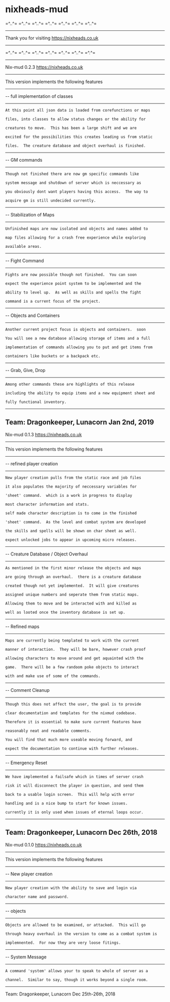 # nixheads-mud

=^..^=   =^..^=   =^..^=    =^..^=    =^..^=    =^..^=    =^..^=

-----------------------------------------------------------

Thank you for visiting https://nixheads.co.uk

--------------------------------------------------------------------

=^..^=   =^..^=   =^..^=    =^..^=    =^..^=    =^..^=    =^.^=

--------------------------------------------------------------------

Nix-mud 0.2.3                           https://nixheads.co.uk

--------------------------------------------------------------------

This version implements the following features

--------------------------------------------------------------------

-- full implementation of classes

--------------------------------------------------------------------

    At this point all json data is loaded from corefunctions or maps

    files, into classes to allow status changes or the ability for

    creatures to move.  This has been a large shift and we are

    excited for the possibilities this creates leading us from static

    files.  The creature database and object overhaul is finished.

---------------------------------------------------------------------

-- GM commands

---------------------------------------------------------------------

    Though not finished there are now gm specific commands like

    system message and shutdown of server which is neccessary as

    you obviously dont want players having this access.  The way to

    acquire gm is still undecided currently.

---------------------------------------------------------------------

-- Stabilization of Maps

---------------------------------------------------------------------

    Unfinished maps are now isolated and objects and names added to

    map files allowing for a crash free experience while exploring

    available areas.

---------------------------------------------------------------------

-- Fight Command

---------------------------------------------------------------------

    Fights are now possible though not finished.  You can soon

    expect the experience point system to be implemented and the

    ability to level up.  As well as skills and spells the fight

    command is a current focus of the project.

----------------------------------------------------------------------

-- Objects and Containers

----------------------------------------------------------------------

    Another current project focus is objects and containers.  soon

    You will see a new database allowing storage of items and a full

    implementation of commands allowing you to put and get items from

    containers like buckets or a backpack etc.

----------------------------------------------------------------------

-- Grab, Give, Drop

----------------------------------------------------------------------

    Among other commands these are highlights of this release

    including the ability to equip items and a new equipment sheet and

    fully functional inventory.

----------------------------------------------------------------------

Team: Dragonkeeper, Lunacorn  Jan 2nd, 2019
--------------------------------------------------------------------

Nix-mud 0.1.3                           https://nixheads.co.uk

--------------------------------------------------------------------

This version implements the following features

--------------------------------------------------------------------

-- refined player creation

--------------------------------------------------------------------

    New player creation pulls from the static race and job files

    it also populates the majority of neccessary variables for

    'sheet' command.  which is a work in progress to display

    most character information and stats.

    self made character description is to come in the finished

    'sheet' command.  As the level and combat system are developed

    the skills and spells will be shown on char sheet as well.

    expect unlocked jobs to appear in upcoming micro releases.

--------------------------------------------------------------------

-- Creature Database / Object Overhaul

--------------------------------------------------------------------

    As mentioned in the first minor release the objects and maps

    are going through an overhaul.  there is a creature database

    created though not yet implemented.  It will give creatures

    assigned unique numbers and seperate them from static maps.

    Allowing them to move and be interacted with and killed as

    well as looted once the inventory database is set up.

--------------------------------------------------------------------

-- Refined maps

--------------------------------------------------------------------

    Maps are currently being templated to work with the current

    manner of interaction.  They will be bare, however crash proof

    allowing characters to move around and get aquainted with the

    game.  There will be a few randoom poke objects to interact

    with and make use of some of the commands.

--------------------------------------------------------------------

-- Comment Cleanup

--------------------------------------------------------------------

    Though this does not affect the user, the goal is to provide

    clear documentation and templates for the nixmud codebase.

    Therefore it is essential to make sure current features have

    reasonably neat and readable comments.

    You will find that much more useable moving forward, and

    expect the documentation to continue with further releases.

--------------------------------------------------------------------

-- Emergency Reset

--------------------------------------------------------------------

    We have implemented a failsafe which in times of server crash

    risk it will disconnect the player in question, and send them

    back to a usable login screen.  This will help with error

    handling and is a nice bump to start for known issues.

    currently it is only used when issues of eternal loops occur.

--------------------------------------------------------------------

Team: Dragonkeeper, Lunacorn  Dec 26th, 2018
--------------------------------------------------------------------

Nix-mud 0.1.0                           https://nixheads.co.uk

--------------------------------------------------------------------

This version implements the following features

--------------------------------------------------------------------

-- New player creation

--------------------------------------------------------------------

    New player creation with the ability to save and login via

    character name and password.

---------------------------------------------------------------------

-- objects

---------------------------------------------------------------------

    Objects are allowed to be examined, or attacked.  This will go

    through heavy overhaul in the version to come as a combat system is

    implemnented.  For now they are very loose fitings.

---------------------------------------------------------------------

-- System Message

---------------------------------------------------------------------

    A command 'system' allows your to speak to whole of server as a

    channel.  Similar to say, though it works beyond a single room.

---------------------------------------------------------------------

Team: Dragonkeeper, Lunacorn  Dec 25th-26th, 2018
